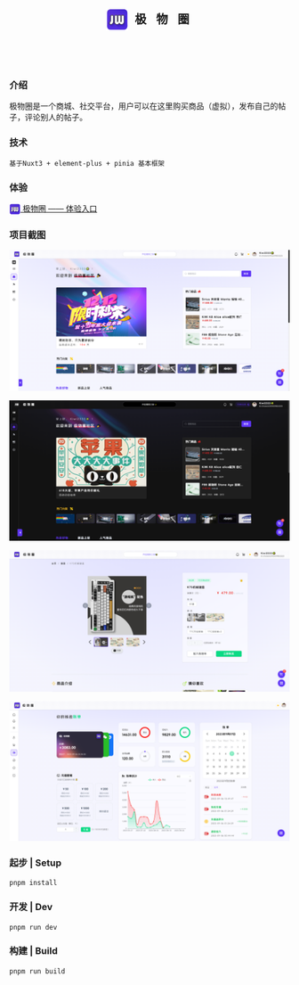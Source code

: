 <h2 align=center margin="10em" style="margin:4em;letter-spacing:0.3em;">
<img src="./assets/images/logo/logo.png" width = "40" height = "40" alt="图片名称" align=center />
极  物  圈  </h2>

###  介绍
极物圈是一个商城、社交平台，用户可以在这里购买商品（虚拟），发布自己的帖子，评论别人的帖子。
###  技术

```
基于Nuxt3 + element-plus + pinia 基本框架
```

###  体验
[<img src="./assets/images/logo/logo.png" width = "20" height = "20" alt="图片名称" align=center /> 极物圈 —— 体验入口](https://jiwuquan.netlify.app)

###  项目截图

![主页](./.doc/home.png)

![暗黑](./.doc/index_dark.png)

![商品](./.doc/goods.png)

![钱包](./.doc/wallet.png)

### 起步 | Setup
```
pnpm install
```
### 开发 | Dev

```
pnpm run dev
```

### 构建 | Build

```
pnpm run build
```
